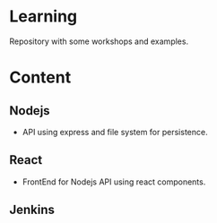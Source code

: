 # Learning
Repository with some workshops and examples.

# Content
 
## Nodejs

* API using express and file system for persistence. 

## React

* FrontEnd for Nodejs API using react components. 

## Jenkins
